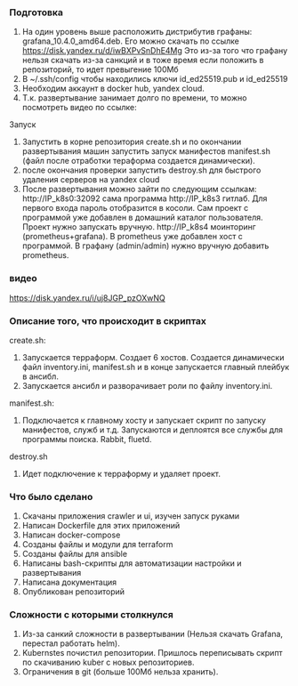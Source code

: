 ### Подготовка
1) На один уровень выше расположить дистрибутив графаны: grafana_10.4.0_amd64.deb. Его можно скачать по ссылке https://disk.yandex.ru/d/iwBXPvSnDhE4Mg
Это из-за того что графану нельзя скачать из-за санкций и в тоже время если положить в репозиторий, то идет превыгение 100Мб
2) В ~/.ssh/config чтобы находились ключи id_ed25519.pub и id_ed25519 
3) Необходим аккаунт в docker hub, yandex cloud.  
4) Т.к. развертывание занимает долго по времени, то можно посмотреть видео по ссылке: 

Запуск
1) Запустить  в корне репозитория create.sh и по окончании развертывания машин запустить 
запуск манифестов manifest.sh (файл после отработки тераформа создается динамически).
2) после окончания проверки запустить destroy.sh для быстрого удаления серверов на yandex cloud
3) После развертывания можно зайти по следующим ссылкам:
http://IP_k8s0:32092 сама программа
http://IP_k8s3 гитлаб. Для первого входа пароль отобразится в косоли. Сам проект с программой
 уже добавлен в домашний каталог пользователя. Проект нужно запускать вручную.
http://IP_k8s4 моинторинг (prometheus+grafana). В prometheus уже добавлен хост с программой. 
В графану (admin/admin) нужно вручную добавить prometheus.

### видео
https://disk.yandex.ru/i/uj8JGP_pzOXwNQ

### Описание того, что происходит в скриптах

create.sh:  
1) Запускается терраформ. Создает 6 хостов. Создается динамически файл inventory.ini, manifest.sh и в конце запускается главный плейбук в ансибл.  
2) Запускается ансибл и разворачивает роли по файлу inventory.ini.  

manifest.sh:  
1) Подключается к главному хосту и запускает скрипт по запуску манифестов, служб и т.д.
Запускаются и деплоятся все службы для программы поиска. Rabbit, fluetd.

destroy.sh
1) Идет подключение к терраформу и удаляет проект.


### Что было сделано

1) Скачаны приложения crawler и ui, изучен запуск руками  
2) Написан Dockerfile для этих приложений  
3) Написан docker-compose  
4) Созданы файлы и модули для terraform  
5) Созданы файлы для ansible  
6) Написаны bash-скрипты для автоматизации настройки и развертывания 
7) Написана документация  
8) Опубликован репозиторий

### Сложности с которыми столкнулся
1) Из-за санкий сложности в развертывании (Нельзя скачать Grafana, перестал работать helm).
2) Kubernstes почистил репозитории. Пришлось переписывать скрипт по скачиванию kuber с новых репозиториев.
3) Ограничения в git (больше 100Мб нельза хранить).